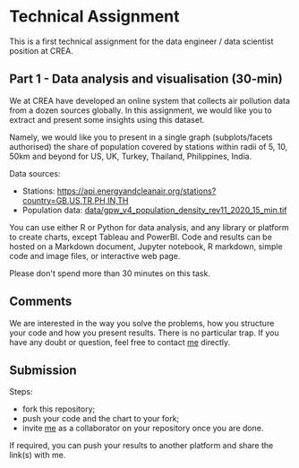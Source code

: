 # Technical Assignment

This is a first technical assignment for the data engineer / data scientist position at CREA.

## Part 1 - Data analysis and visualisation (30-min)
We at CREA have developed an online system that collects air pollution data from a dozen sources globally. In this assignment, we would like you to extract and present some insights using this dataset.

Namely, we would like you to present in a single graph (subplots/facets authorised) the share of population covered by stations within radii of 5, 10, 50km and beyond for US, UK, Turkey, Thailand, Philippines, India.

Data sources:
- Stations: https://api.energyandcleanair.org/stations?country=GB,US,TR,PH,IN,TH
- Population data: [data/gpw_v4_population_density_rev11_2020_15_min.tif](data/gpw_v4_population_density_rev11_2020_15_min.tif)

You can use either R or Python for data analysis, and any library or platform to create charts, except Tableau and PowerBI. Code and results can be hosted on a Markdown document, Jupyter notebook, R markdown, simple code and image files, or interactive web page.

Please don't spend more than 30 minutes on this task.

## Comments

We are interested in the way you solve the problems, how you structure your code and how you present results. There is no particular trap. If you have any doubt or question, feel free to contact [me](hubert@energyandcleanair.org) directly.

## Submission

Steps:

- fork this repository;
- push your code and the chart to your fork;
- invite [me](hubert@energyandcleanair.org) as a collaborator on your repository once you are done.

If required, you can push your results to another platform and share the link(s) with me.